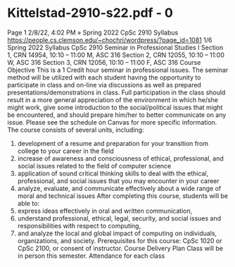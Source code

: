 # Kittelstad-2910-s22.pdf - 0

Page 1
2/8/22, 4:02 PM » Spring 2022 CpSc 2910 Syllabus
https://people.cs.clemson.edu/~chochri/wordpress/?page_id=1081 1/6
Spring 2022 Syllabus
CpSc 2910
Seminar in Professional Studies I
Section 1, CRN 14954, 10:10 – 11:00 M, ASC 316
Section 2, CRN 12055, 10:10 – 11:00 W, ASC 316
Section 3, CRN 12056, 10:10 – 11:00 F, ASC 316
Course Objective
This is a 1 Credit hour seminar in professional issues. The seminar
method will be utilized with each student having the opportunity to
participate in class and on-line via discussions as well as prepared
presentations/demonstrations in class.
Full participation in the class should result in a more general
appreciation of the environment in which he/she might work, give
some introduction to the social/political issues that might be
encountered, and should prepare him/her to better communicate on
any issue. Please see the schedule on Canvas for more specific
information.
The course consists of several units, including:
1. development of a resume and preparation for your transition
from college to your career in the field
2. increase of awareness and consciousness of ethical, professional,
and social issues related to the field of computer science
3. application of sound critical thinking skills to deal with the
ethical, professional, and social issues that you may encounter in
your career
4. analyze, evaluate, and communicate effectively about a wide
range of moral and technical issues
After completing this course, students will be able to:
1. express ideas effectively in oral and written communication,
2. understand professional, ethical, legal, security, and social issues
and responsibilities with respect to computing,
3. and analyze the local and global impact of computing on
individuals, organizations, and society.
Prerequisites for this course: CpSc 1020 or CpSc 2100, or consent of
instructor.
Course Delivery Plan
Class will be in person this semester. Attendance for each class
